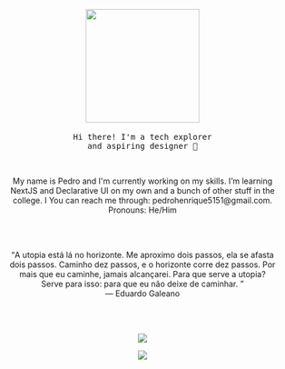 <!-- Header -->
<p align="center" >
 <img src='https://media.giphy.com/media/GFtsjaDVJnoNa/giphy.gif' width='200"'>
 </br>
 </br>
 <samp>
  Hi there! I'm a tech explorer</br>and aspiring designer 👋
 </samp>
</p>
</br>

<!-- About me -->
<p align="center" >
 My name is Pedro and I'm currently working on my skills. I’m learning</br>NextJS and Declarative UI on my own and a bunch of other stuff in the</br>college. I You can reach me through: pedrohenrique5151@gmail.com.</br>Pronouns: He/Him
</p>
</br>
</br>

<!-- Quote -->
<p align="center" >
 <q>A utopia está lá no horizonte. Me aproximo dois passos, ela se afasta</br>dois passos. Caminho dez passos, e o horizonte corre dez passos. Por</br>mais que eu caminhe, jamais alcançarei. Para que serve a utopia?</br>Serve para isso: para que eu não deixe de caminhar.
 </q>
</br>
― Eduardo Galeano
</p>
</br>
</br>

<!-- Github Stats -->
<p align="center" >
 <img src="https://github-readme-stats.vercel.app/api?username=Preddo&show_icons=true&theme=graywhite" />
</p>

<p align="center" >
 <a href="https://www.linkedin.com/in/pedro-soares-0a075916a/">
 <img src="https://img.shields.io/badge/linkedin--%238f2d07?style=for-the-badge&logo=linkedin&logoColor=white" />
 </a>

</p>
